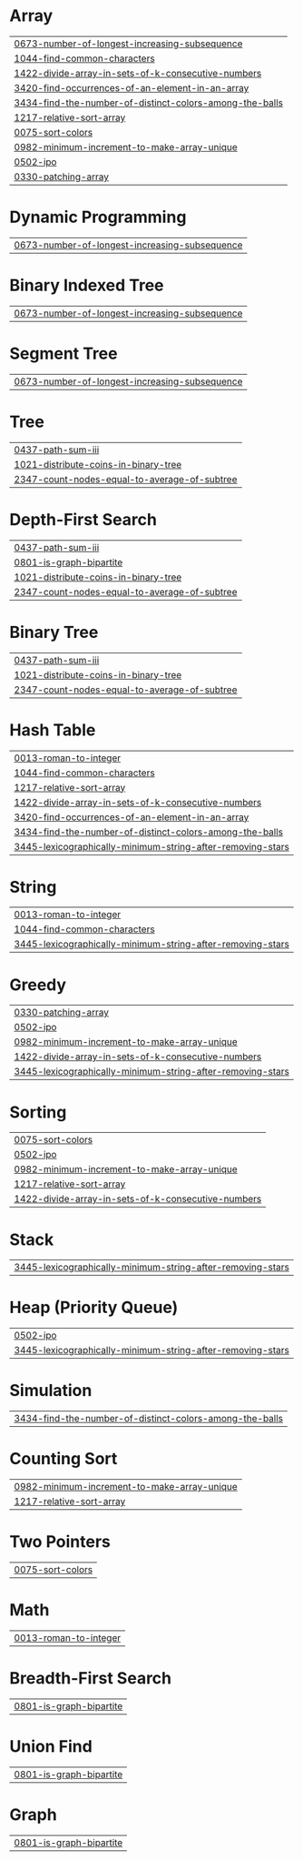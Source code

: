 # Array
|  |
| ------- |
| [0673-number-of-longest-increasing-subsequence](https://github.com/HardikJainGit/LeetCode/tree/master/0673-number-of-longest-increasing-subsequence) |
| [1044-find-common-characters](https://github.com/HardikJainGit/LeetCode/tree/master/1044-find-common-characters) |
| [1422-divide-array-in-sets-of-k-consecutive-numbers](https://github.com/HardikJainGit/LeetCode/tree/master/1422-divide-array-in-sets-of-k-consecutive-numbers) |
| [3420-find-occurrences-of-an-element-in-an-array](https://github.com/HardikJainGit/LeetCode/tree/master/3420-find-occurrences-of-an-element-in-an-array) |
| [3434-find-the-number-of-distinct-colors-among-the-balls](https://github.com/HardikJainGit/LeetCode/tree/master/3434-find-the-number-of-distinct-colors-among-the-balls) |
| [1217-relative-sort-array](https://github.com/HardikJainGit/LeetCode/tree/master/1217-relative-sort-array) |
| [0075-sort-colors](https://github.com/HardikJainGit/LeetCode/tree/master/0075-sort-colors) |
| [0982-minimum-increment-to-make-array-unique](https://github.com/HardikJainGit/LeetCode/tree/master/0982-minimum-increment-to-make-array-unique) |
| [0502-ipo](https://github.com/HardikJainGit/LeetCode/tree/master/0502-ipo) |
| [0330-patching-array](https://github.com/HardikJainGit/LeetCode/tree/master/0330-patching-array) |


# Dynamic Programming
|  |
| ------- |
| [0673-number-of-longest-increasing-subsequence](https://github.com/HardikJainGit/LeetCode/tree/master/0673-number-of-longest-increasing-subsequence) |
# Binary Indexed Tree
|  |
| ------- |
| [0673-number-of-longest-increasing-subsequence](https://github.com/HardikJainGit/LeetCode/tree/master/0673-number-of-longest-increasing-subsequence) |
# Segment Tree
|  |
| ------- |
| [0673-number-of-longest-increasing-subsequence](https://github.com/HardikJainGit/LeetCode/tree/master/0673-number-of-longest-increasing-subsequence) |
# Tree
|  |
| ------- |
| [0437-path-sum-iii](https://github.com/HardikJainGit/LeetCode/tree/master/0437-path-sum-iii) |
| [1021-distribute-coins-in-binary-tree](https://github.com/HardikJainGit/LeetCode/tree/master/1021-distribute-coins-in-binary-tree) |
| [2347-count-nodes-equal-to-average-of-subtree](https://github.com/HardikJainGit/LeetCode/tree/master/2347-count-nodes-equal-to-average-of-subtree) |
# Depth-First Search
|  |
| ------- |
| [0437-path-sum-iii](https://github.com/HardikJainGit/LeetCode/tree/master/0437-path-sum-iii) |
| [0801-is-graph-bipartite](https://github.com/HardikJainGit/LeetCode/tree/master/0801-is-graph-bipartite) |
| [1021-distribute-coins-in-binary-tree](https://github.com/HardikJainGit/LeetCode/tree/master/1021-distribute-coins-in-binary-tree) |
| [2347-count-nodes-equal-to-average-of-subtree](https://github.com/HardikJainGit/LeetCode/tree/master/2347-count-nodes-equal-to-average-of-subtree) |
# Binary Tree
|  |
| ------- |
| [0437-path-sum-iii](https://github.com/HardikJainGit/LeetCode/tree/master/0437-path-sum-iii) |
| [1021-distribute-coins-in-binary-tree](https://github.com/HardikJainGit/LeetCode/tree/master/1021-distribute-coins-in-binary-tree) |
| [2347-count-nodes-equal-to-average-of-subtree](https://github.com/HardikJainGit/LeetCode/tree/master/2347-count-nodes-equal-to-average-of-subtree) |
# Hash Table
|  |
| ------- |
| [0013-roman-to-integer](https://github.com/HardikJainGit/LeetCode/tree/master/0013-roman-to-integer) |
| [1044-find-common-characters](https://github.com/HardikJainGit/LeetCode/tree/master/1044-find-common-characters) |
| [1217-relative-sort-array](https://github.com/HardikJainGit/LeetCode/tree/master/1217-relative-sort-array) |
| [1422-divide-array-in-sets-of-k-consecutive-numbers](https://github.com/HardikJainGit/LeetCode/tree/master/1422-divide-array-in-sets-of-k-consecutive-numbers) |
| [3420-find-occurrences-of-an-element-in-an-array](https://github.com/HardikJainGit/LeetCode/tree/master/3420-find-occurrences-of-an-element-in-an-array) |
| [3434-find-the-number-of-distinct-colors-among-the-balls](https://github.com/HardikJainGit/LeetCode/tree/master/3434-find-the-number-of-distinct-colors-among-the-balls) |
| [3445-lexicographically-minimum-string-after-removing-stars](https://github.com/HardikJainGit/LeetCode/tree/master/3445-lexicographically-minimum-string-after-removing-stars) |
# String
|  |
| ------- |
| [0013-roman-to-integer](https://github.com/HardikJainGit/LeetCode/tree/master/0013-roman-to-integer) |
| [1044-find-common-characters](https://github.com/HardikJainGit/LeetCode/tree/master/1044-find-common-characters) |
| [3445-lexicographically-minimum-string-after-removing-stars](https://github.com/HardikJainGit/LeetCode/tree/master/3445-lexicographically-minimum-string-after-removing-stars) |
# Greedy
|  |
| ------- |
| [0330-patching-array](https://github.com/HardikJainGit/LeetCode/tree/master/0330-patching-array) |
| [0502-ipo](https://github.com/HardikJainGit/LeetCode/tree/master/0502-ipo) |
| [0982-minimum-increment-to-make-array-unique](https://github.com/HardikJainGit/LeetCode/tree/master/0982-minimum-increment-to-make-array-unique) |
| [1422-divide-array-in-sets-of-k-consecutive-numbers](https://github.com/HardikJainGit/LeetCode/tree/master/1422-divide-array-in-sets-of-k-consecutive-numbers) |
| [3445-lexicographically-minimum-string-after-removing-stars](https://github.com/HardikJainGit/LeetCode/tree/master/3445-lexicographically-minimum-string-after-removing-stars) |
# Sorting
|  |
| ------- |
| [0075-sort-colors](https://github.com/HardikJainGit/LeetCode/tree/master/0075-sort-colors) |
| [0502-ipo](https://github.com/HardikJainGit/LeetCode/tree/master/0502-ipo) |
| [0982-minimum-increment-to-make-array-unique](https://github.com/HardikJainGit/LeetCode/tree/master/0982-minimum-increment-to-make-array-unique) |
| [1217-relative-sort-array](https://github.com/HardikJainGit/LeetCode/tree/master/1217-relative-sort-array) |
| [1422-divide-array-in-sets-of-k-consecutive-numbers](https://github.com/HardikJainGit/LeetCode/tree/master/1422-divide-array-in-sets-of-k-consecutive-numbers) |
# Stack
|  |
| ------- |
| [3445-lexicographically-minimum-string-after-removing-stars](https://github.com/HardikJainGit/LeetCode/tree/master/3445-lexicographically-minimum-string-after-removing-stars) |
# Heap (Priority Queue)
|  |
| ------- |
| [0502-ipo](https://github.com/HardikJainGit/LeetCode/tree/master/0502-ipo) |
| [3445-lexicographically-minimum-string-after-removing-stars](https://github.com/HardikJainGit/LeetCode/tree/master/3445-lexicographically-minimum-string-after-removing-stars) |
# Simulation
|  |
| ------- |
| [3434-find-the-number-of-distinct-colors-among-the-balls](https://github.com/HardikJainGit/LeetCode/tree/master/3434-find-the-number-of-distinct-colors-among-the-balls) |
# Counting Sort
|  |
| ------- |
| [0982-minimum-increment-to-make-array-unique](https://github.com/HardikJainGit/LeetCode/tree/master/0982-minimum-increment-to-make-array-unique) |
| [1217-relative-sort-array](https://github.com/HardikJainGit/LeetCode/tree/master/1217-relative-sort-array) |
# Two Pointers
|  |
| ------- |
| [0075-sort-colors](https://github.com/HardikJainGit/LeetCode/tree/master/0075-sort-colors) |
# Math
|  |
| ------- |
| [0013-roman-to-integer](https://github.com/HardikJainGit/LeetCode/tree/master/0013-roman-to-integer) |
# Breadth-First Search
|  |
| ------- |
| [0801-is-graph-bipartite](https://github.com/HardikJainGit/LeetCode/tree/master/0801-is-graph-bipartite) |
# Union Find
|  |
| ------- |
| [0801-is-graph-bipartite](https://github.com/HardikJainGit/LeetCode/tree/master/0801-is-graph-bipartite) |
# Graph
|  |
| ------- |
| [0801-is-graph-bipartite](https://github.com/HardikJainGit/LeetCode/tree/master/0801-is-graph-bipartite) |